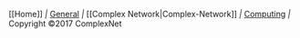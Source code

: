 [[Home]] *|* [General](General) *|* [[Complex Network|Complex-Network]] *|* [Computing](Computing) *|* Copyright &copy;2017 ComplexNet
